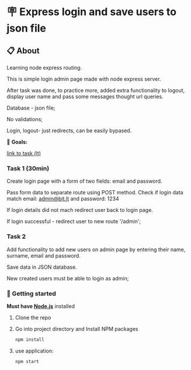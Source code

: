 # 🪧 Express login and save users to json file

## 📋 About

Learning node express routing.

This is simple login admin page made with node express server.

After task was done, to practice more, added extra functionality to logout, display user name and pass some messages thought url queries.

Database - json file;

No validations;

Login, logout- just redirects, can be easily bypased.

🎯 **Goals:**

[link to task (lt)](./README-task-lt.md)

### Task 1 (30min)

Create login page with a form of two fields: email and password.

Pass form data to separate route using POST method.
Check if login data match email: admin@bit.lt and password: 1234

If login details did not mach redirect user back to login page.

If login successful - redirect user to new route '/admin';

### Task 2

Add functionality to add new users on admin page by entering their name, surname, email and password.

Save data in JSON database.

New created users must be able to login as admin;

### 🏁 Getting started

**Must have [Node.js](https://nodejs.org)** installed

1. Clone the repo
2. Go into project directory and Install NPM packages

   ```sh
   npm install
   ```

3. use application:

   ```sh
   npm start
   ```
